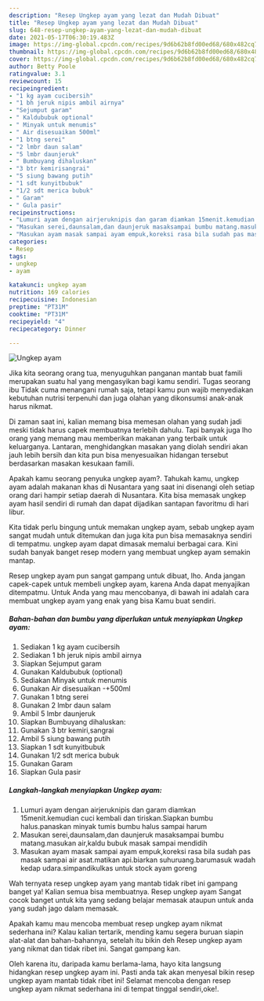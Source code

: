 ```yaml
---
description: "Resep Ungkep ayam yang lezat dan Mudah Dibuat"
title: "Resep Ungkep ayam yang lezat dan Mudah Dibuat"
slug: 648-resep-ungkep-ayam-yang-lezat-dan-mudah-dibuat
date: 2021-05-17T06:30:19.483Z
image: https://img-global.cpcdn.com/recipes/9d6b62b8fd00ed68/680x482cq70/ungkep-ayam-foto-resep-utama.jpg
thumbnail: https://img-global.cpcdn.com/recipes/9d6b62b8fd00ed68/680x482cq70/ungkep-ayam-foto-resep-utama.jpg
cover: https://img-global.cpcdn.com/recipes/9d6b62b8fd00ed68/680x482cq70/ungkep-ayam-foto-resep-utama.jpg
author: Betty Poole
ratingvalue: 3.1
reviewcount: 15
recipeingredient:
- "1 kg ayam cucibersih"
- "1 bh jeruk nipis ambil airnya"
- "Sejumput garam"
- " Kaldububuk optional"
- " Minyak untuk menumis"
- " Air disesuaikan 500ml"
- "1 btng serei"
- "2 lmbr daun salam"
- "5 lmbr daunjeruk"
- " Bumbuyang dihaluskan"
- "3 btr kemirisangrai"
- "5 siung bawang putih"
- "1 sdt kunyitbubuk"
- "1/2 sdt merica bubuk"
- " Garam"
- " Gula pasir"
recipeinstructions:
- "Lumuri ayam dengan airjeruknipis dan garam diamkan 15menit.kemudian cuci kembali dan tiriskan.Siapkan bumbu halus.panaskan minyak tumis bumbu halus sampai harum"
- "Masukan serei,daunsalam,dan daunjeruk masaksampai bumbu matang.masukan air,kaldu bubuk masak sampai mendidih"
- "Masukan ayam masak sampai ayam empuk,koreksi rasa bila sudah pas masak sampai air asat.matikan api.biarkan suhuruang.barumasuk wadah kedap udara.simpandikulkas untuk stock ayam goreng"
categories:
- Resep
tags:
- ungkep
- ayam

katakunci: ungkep ayam 
nutrition: 169 calories
recipecuisine: Indonesian
preptime: "PT31M"
cooktime: "PT31M"
recipeyield: "4"
recipecategory: Dinner

---
```



![Ungkep ayam](https://img-global.cpcdn.com/recipes/9d6b62b8fd00ed68/680x482cq70/ungkep-ayam-foto-resep-utama.jpg)

Jika kita seorang orang tua, menyuguhkan panganan mantab buat famili merupakan suatu hal yang mengasyikan bagi kamu sendiri. Tugas seorang ibu Tidak cuma menangani rumah saja, tetapi kamu pun wajib menyediakan kebutuhan nutrisi terpenuhi dan juga olahan yang dikonsumsi anak-anak harus nikmat.

Di zaman  saat ini, kalian memang bisa memesan olahan yang sudah jadi meski tidak harus capek membuatnya terlebih dahulu. Tapi banyak juga lho orang yang memang mau memberikan makanan yang terbaik untuk keluarganya. Lantaran, menghidangkan masakan yang diolah sendiri akan jauh lebih bersih dan kita pun bisa menyesuaikan hidangan tersebut berdasarkan masakan kesukaan famili. 



Apakah kamu seorang penyuka ungkep ayam?. Tahukah kamu, ungkep ayam adalah makanan khas di Nusantara yang saat ini disenangi oleh setiap orang dari hampir setiap daerah di Nusantara. Kita bisa memasak ungkep ayam hasil sendiri di rumah dan dapat dijadikan santapan favoritmu di hari libur.

Kita tidak perlu bingung untuk memakan ungkep ayam, sebab ungkep ayam sangat mudah untuk ditemukan dan juga kita pun bisa memasaknya sendiri di tempatmu. ungkep ayam dapat dimasak memalui berbagai cara. Kini sudah banyak banget resep modern yang membuat ungkep ayam semakin mantap.

Resep ungkep ayam pun sangat gampang untuk dibuat, lho. Anda jangan capek-capek untuk membeli ungkep ayam, karena Anda dapat menyajikan ditempatmu. Untuk Anda yang mau mencobanya, di bawah ini adalah cara membuat ungkep ayam yang enak yang bisa Kamu buat sendiri.

<!--inarticleads1-->

##### Bahan-bahan dan bumbu yang diperlukan untuk menyiapkan Ungkep ayam:

1. Sediakan 1 kg ayam cucibersih
1. Sediakan 1 bh jeruk nipis ambil airnya
1. Siapkan Sejumput garam
1. Gunakan  Kaldububuk (optional)
1. Sediakan  Minyak untuk menumis
1. Gunakan  Air disesuaikan -+500ml
1. Gunakan 1 btng serei
1. Gunakan 2 lmbr daun salam
1. Ambil 5 lmbr daunjeruk
1. Siapkan  Bumbuyang dihaluskan:
1. Gunakan 3 btr kemiri,sangrai
1. Ambil 5 siung bawang putih
1. Siapkan 1 sdt kunyitbubuk
1. Gunakan 1/2 sdt merica bubuk
1. Gunakan  Garam
1. Siapkan  Gula pasir




<!--inarticleads2-->

##### Langkah-langkah menyiapkan Ungkep ayam:

1. Lumuri ayam dengan airjeruknipis dan garam diamkan 15menit.kemudian cuci kembali dan tiriskan.Siapkan bumbu halus.panaskan minyak tumis bumbu halus sampai harum
1. Masukan serei,daunsalam,dan daunjeruk masaksampai bumbu matang.masukan air,kaldu bubuk masak sampai mendidih
1. Masukan ayam masak sampai ayam empuk,koreksi rasa bila sudah pas masak sampai air asat.matikan api.biarkan suhuruang.barumasuk wadah kedap udara.simpandikulkas untuk stock ayam goreng




Wah ternyata resep ungkep ayam yang mantab tidak ribet ini gampang banget ya! Kalian semua bisa membuatnya. Resep ungkep ayam Sangat cocok banget untuk kita yang sedang belajar memasak ataupun untuk anda yang sudah jago dalam memasak.

Apakah kamu mau mencoba membuat resep ungkep ayam nikmat sederhana ini? Kalau kalian tertarik, mending kamu segera buruan siapin alat-alat dan bahan-bahannya, setelah itu bikin deh Resep ungkep ayam yang nikmat dan tidak ribet ini. Sangat gampang kan. 

Oleh karena itu, daripada kamu berlama-lama, hayo kita langsung hidangkan resep ungkep ayam ini. Pasti anda tak akan menyesal bikin resep ungkep ayam mantab tidak ribet ini! Selamat mencoba dengan resep ungkep ayam nikmat sederhana ini di tempat tinggal sendiri,oke!.

